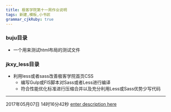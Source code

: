 ```yaml
---
title: 极客学院第十一周作业说明
tags: 新建,模板,小书匠
grammar_cjkRuby: true
---
```

### buju目录 
- 一个用来测试html布局的测试文件
### jkxy_less目录
- 利用less或者sass改善极客学院首页CSS
  - 编写Gulp或FIS脚本对Sass或者Less进行编译
  - 符合性能优化标准进行压缩合并以及充分利用Less或Sass优势少写代码


----------
2017年05月07日 14时16分42秒
[enter description here][1]


  [1]: http://markdown.xiaoshujiang.com/